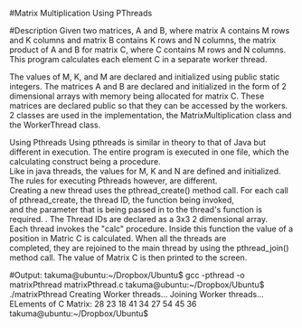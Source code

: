 #Matrix Multiplication Using PThreads


#Description
Given two matrices, A and B, where matrix A contains M rows and K columns and matrix B contains K rows and N columns, the matrix product of A and B for matrix C,
where C contains M rows and N columns. This program calculates each element C in a separate worker thread.

The values of M, K, and M are declared and initialized using public static integers. The matrices A and B are declared and initialized in the form 
of 2 dimensional arrays with memory being allocated for matrix C. 
These matrices are declared public so that they can be accessed by the workers. 2 classes are used in the implementation, 
the MatrixMultiplication class and the WorkerThread class. 

Using Pthreads
Using pthreads is similar in theory to that of Java but different in execution. 
The entire program is executed in one file, which the calculating construct being a procedure.  
Like in java threads, the values for M, K and N are defined and initialized. The rules for executing Pthreads however, are different.  
Creating a new thread uses the pthread_create() method call. For each call of pthread_create, the thread ID, the function being invoked,  
and the parameter that is being passed in to the thread's function is required. . The Thread IDs are declared as a 3x3 2 dimensional array.  
Each thread invokes the "calc" procedure. Inside this function the value of a position in Matric C is calculated. When all the threads are  
completed, they are rejoined to the main thread by using the pthread_join() method call. The value of Matrix C is then printed to the screen.



#Output:
	takuma@ubuntu:~/Dropbox/Ubuntu$ gcc -pthread -o matrixPthread matrixPthread.c
	takuma@ubuntu:~/Dropbox/Ubuntu$ ./matrixPthread
	Creating Worker threads...
	Joining Worker threads...
	ELements of C Matrix:
	28 23 18 
	41 34 27 
	54 45 36 
	takuma@ubuntu:~/Dropbox/Ubuntu$ 

